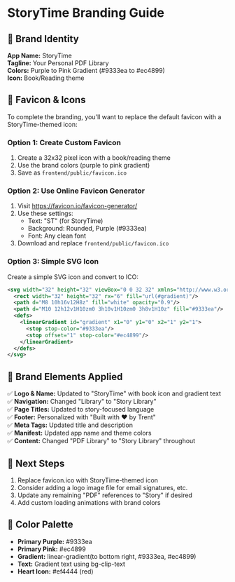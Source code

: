 # StoryTime Branding Guide

## 🎨 Brand Identity

**App Name:** StoryTime  
**Tagline:** Your Personal PDF Library  
**Colors:** Purple to Pink Gradient (#9333ea to #ec4899)  
**Icon:** Book/Reading theme  

## 📱 Favicon & Icons

To complete the branding, you'll want to replace the default favicon with a StoryTime-themed icon:

### Option 1: Create Custom Favicon
1. Create a 32x32 pixel icon with a book/reading theme
2. Use the brand colors (purple to pink gradient)
3. Save as `frontend/public/favicon.ico`

### Option 2: Use Online Favicon Generator
1. Visit https://favicon.io/favicon-generator/
2. Use these settings:
   - Text: "ST" (for StoryTime)
   - Background: Rounded, Purple (#9333ea)
   - Font: Any clean font
3. Download and replace `frontend/public/favicon.ico`

### Option 3: Simple SVG Icon
Create a simple SVG icon and convert to ICO:
```svg
<svg width="32" height="32" viewBox="0 0 32 32" xmlns="http://www.w3.org/2000/svg">
  <rect width="32" height="32" rx="6" fill="url(#gradient)"/>
  <path d="M8 10h16v12H8z" fill="white" opacity="0.9"/>
  <path d="M10 12h12v1H10zm0 3h10v1H10zm0 3h8v1H10z" fill="#9333ea"/>
  <defs>
    <linearGradient id="gradient" x1="0" y1="0" x2="1" y2="1">
      <stop stop-color="#9333ea"/>
      <stop offset="1" stop-color="#ec4899"/>
    </linearGradient>
  </defs>
</svg>
```

## 🎯 Brand Elements Applied

✅ **Logo & Name:** Updated to "StoryTime" with book icon and gradient text  
✅ **Navigation:** Changed "Library" to "Story Library"  
✅ **Page Titles:** Updated to story-focused language  
✅ **Footer:** Personalized with "Built with ❤️ by Trent"  
✅ **Meta Tags:** Updated title and description  
✅ **Manifest:** Updated app name and theme colors  
✅ **Content:** Changed "PDF Library" to "Story Library" throughout  

## 🚀 Next Steps

1. Replace favicon.ico with StoryTime-themed icon
2. Consider adding a logo image file for email signatures, etc.
3. Update any remaining "PDF" references to "Story" if desired
4. Add custom loading animations with brand colors

## 🎨 Color Palette

- **Primary Purple:** #9333ea
- **Primary Pink:** #ec4899  
- **Gradient:** linear-gradient(to bottom right, #9333ea, #ec4899)
- **Text:** Gradient text using bg-clip-text
- **Heart Icon:** #ef4444 (red)